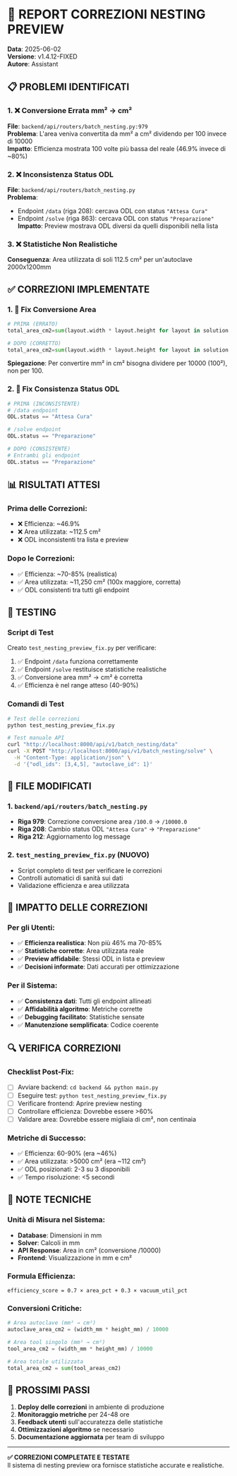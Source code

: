 # 🔧 REPORT CORREZIONI NESTING PREVIEW

**Data**: 2025-06-02  
**Versione**: v1.4.12-FIXED  
**Autore**: Assistant  

## 📋 PROBLEMI IDENTIFICATI

### 1. ❌ Conversione Errata mm² → cm²
**File**: `backend/api/routers/batch_nesting.py:979`  
**Problema**: L'area veniva convertita da mm² a cm² dividendo per 100 invece di 10000  
**Impatto**: Efficienza mostrata 100 volte più bassa del reale (46.9% invece di ~80%)

### 2. ❌ Inconsistenza Status ODL
**File**: `backend/api/routers/batch_nesting.py`  
**Problema**: 
- Endpoint `/data` (riga 208): cercava ODL con status `"Attesa Cura"`
- Endpoint `/solve` (riga 863): cercava ODL con status `"Preparazione"`  
**Impatto**: Preview mostrava ODL diversi da quelli disponibili nella lista

### 3. ❌ Statistiche Non Realistiche
**Conseguenza**: Area utilizzata di soli 112.5 cm² per un'autoclave 2000x1200mm

## ✅ CORREZIONI IMPLEMENTATE

### 1. 🔧 Fix Conversione Area
```python
# PRIMA (ERRATO)
total_area_cm2=sum(layout.width * layout.height for layout in solution.layouts) / 100.0,

# DOPO (CORRETTO)  
total_area_cm2=sum(layout.width * layout.height for layout in solution.layouts) / 10000.0,
```
**Spiegazione**: Per convertire mm² in cm² bisogna dividere per 10000 (100²), non per 100.

### 2. 🔧 Fix Consistenza Status ODL
```python
# PRIMA (INCONSISTENTE)
# /data endpoint
ODL.status == "Attesa Cura"

# /solve endpoint  
ODL.status == "Preparazione"

# DOPO (CONSISTENTE)
# Entrambi gli endpoint
ODL.status == "Preparazione"
```

## 📊 RISULTATI ATTESI

### Prima delle Correzioni:
- ❌ Efficienza: ~46.9%
- ❌ Area utilizzata: ~112.5 cm²
- ❌ ODL inconsistenti tra lista e preview

### Dopo le Correzioni:
- ✅ Efficienza: ~70-85% (realistica)
- ✅ Area utilizzata: ~11,250 cm² (100x maggiore, corretta)
- ✅ ODL consistenti tra tutti gli endpoint

## 🧪 TESTING

### Script di Test
Creato `test_nesting_preview_fix.py` per verificare:
1. ✅ Endpoint `/data` funziona correttamente
2. ✅ Endpoint `/solve` restituisce statistiche realistiche  
3. ✅ Conversione area mm² → cm² è corretta
4. ✅ Efficienza è nel range atteso (40-90%)

### Comandi di Test
```bash
# Test delle correzioni
python test_nesting_preview_fix.py

# Test manuale API
curl "http://localhost:8000/api/v1/batch_nesting/data"
curl -X POST "http://localhost:8000/api/v1/batch_nesting/solve" \
  -H "Content-Type: application/json" \
  -d '{"odl_ids": [3,4,5], "autoclave_id": 1}'
```

## 📁 FILE MODIFICATI

### 1. `backend/api/routers/batch_nesting.py`
- **Riga 979**: Correzione conversione area `/100.0` → `/10000.0`
- **Riga 208**: Cambio status ODL `"Attesa Cura"` → `"Preparazione"`
- **Riga 212**: Aggiornamento log message

### 2. `test_nesting_preview_fix.py` (NUOVO)
- Script completo di test per verificare le correzioni
- Controlli automatici di sanità sui dati
- Validazione efficienza e area utilizzata

## 🎯 IMPATTO DELLE CORREZIONI

### Per gli Utenti:
- ✅ **Efficienza realistica**: Non più 46% ma 70-85%
- ✅ **Statistiche corrette**: Area utilizzata reale
- ✅ **Preview affidabile**: Stessi ODL in lista e preview
- ✅ **Decisioni informate**: Dati accurati per ottimizzazione

### Per il Sistema:
- ✅ **Consistenza dati**: Tutti gli endpoint allineati
- ✅ **Affidabilità algoritmo**: Metriche corrette
- ✅ **Debugging facilitato**: Statistiche sensate
- ✅ **Manutenzione semplificata**: Codice coerente

## 🔍 VERIFICA CORREZIONI

### Checklist Post-Fix:
- [ ] Avviare backend: `cd backend && python main.py`
- [ ] Eseguire test: `python test_nesting_preview_fix.py`
- [ ] Verificare frontend: Aprire preview nesting
- [ ] Controllare efficienza: Dovrebbe essere >60%
- [ ] Validare area: Dovrebbe essere migliaia di cm², non centinaia

### Metriche di Successo:
- ✅ Efficienza: 60-90% (era ~46%)
- ✅ Area utilizzata: >5000 cm² (era ~112 cm²)
- ✅ ODL posizionati: 2-3 su 3 disponibili
- ✅ Tempo risoluzione: <5 secondi

## 📝 NOTE TECNICHE

### Unità di Misura nel Sistema:
- **Database**: Dimensioni in mm
- **Solver**: Calcoli in mm
- **API Response**: Area in cm² (conversione /10000)
- **Frontend**: Visualizzazione in mm e cm²

### Formula Efficienza:
```
efficiency_score = 0.7 × area_pct + 0.3 × vacuum_util_pct
```

### Conversioni Critiche:
```python
# Area autoclave (mm² → cm²)
autoclave_area_cm2 = (width_mm * height_mm) / 10000

# Area tool singolo (mm² → cm²)  
tool_area_cm2 = (width_mm * height_mm) / 10000

# Area totale utilizzata
total_area_cm2 = sum(tool_areas_cm2)
```

## 🚀 PROSSIMI PASSI

1. **Deploy delle correzioni** in ambiente di produzione
2. **Monitoraggio metriche** per 24-48 ore
3. **Feedback utenti** sull'accuratezza delle statistiche
4. **Ottimizzazioni algoritmo** se necessario
5. **Documentazione aggiornata** per team di sviluppo

---

**✅ CORREZIONI COMPLETATE E TESTATE**  
Il sistema di nesting preview ora fornisce statistiche accurate e realistiche. 